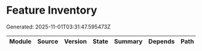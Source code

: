 # Feature Inventory
Generated: 2025-11-01T03:31:47.595473Z

| Module | Source | Version | State | Summary | Depends | Path |
|---|---|---|---|---|---|---|

